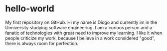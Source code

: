 # hello-world
My first repository on GitHub.
Hi my name is Diogo and currently im in the Unniversity studying software engineering. I am a curious person and a fanatic of technologies with great need to improve my learning.
I like it when people criticize my work, because I believe in a work considered "good", there is always room for perfection.
